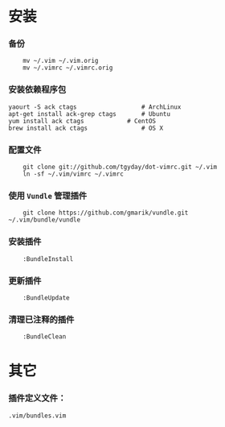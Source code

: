 安装
====

### 备份

        mv ~/.vim ~/.vim.orig
        mv ~/.vimrc ~/.vimrc.orig

### 安装依赖程序包
        
	yaourt -S ack ctags                  # ArchLinux
	apt-get install ack-grep ctags       # Ubuntu
	yum install ack ctags 		     # CentOS
	brew install ack ctags               # OS X

### 配置文件

        git clone git://github.com/tgyday/dot-vimrc.git ~/.vim
        ln -sf ~/.vim/vimrc ~/.vimrc

### 使用 `Vundle` 管理插件

        git clone https://github.com/gmarik/vundle.git ~/.vim/bundle/vundle

### 安装插件

        :BundleInstall

### 更新插件

        :BundleUpdate

### 清理已注释的插件

        :BundleClean


其它
====

### 插件定义文件：

    .vim/bundles.vim


